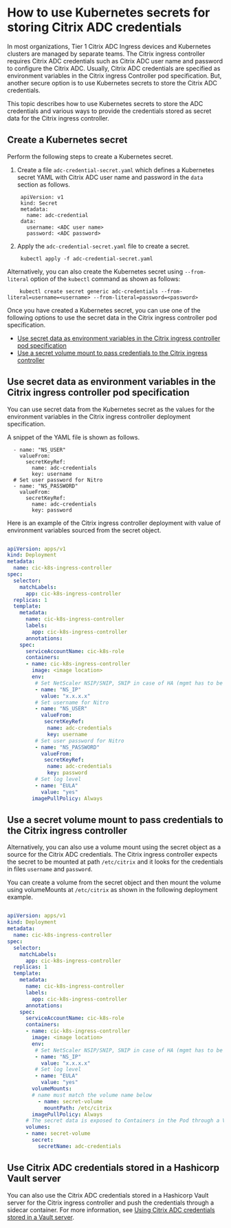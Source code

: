 # How to use Kubernetes secrets for storing Citrix ADC credentials

In most organizations, Tier 1 Citrix ADC Ingress devices and Kubernetes clusters are managed by separate teams. The Citrix ingress controller requires Citrix ADC credentials such as Citrix ADC user name and password to configure the Citrix ADC. Usually, Citrix ADC credentials are specified as environment variables in the Citrix ingress Controller pod specification. But, another secure option is to use Kubernetes secrets to store the Citrix ADC credentials.

This topic describes how to use Kubernetes secrets to store the ADC credentials and
various ways to provide the credentials stored as secret data for the Citrix ingress controller.

## Create a Kubernetes secret

Perform the following steps to create a Kubernetes secret.

1. Create a file `adc-credential-secret.yaml` which defines a Kubernetes secret YAML with Citrix ADC user name and password in the `data` section as follows.

        apiVersion: v1
        kind: Secret
        metadata:
          name: adc-credential
        data:
          username: <ADC user name>
          password: <ADC password>

2. Apply the `adc-credential-secret.yaml` file to create a secret.
   
        kubectl apply -f adc-credential-secret.yaml

Alternatively, you can also create the Kubernetes secret using `--from-literal` option of the `kubectl` command as shown as follows:

        kubectl create secret generic adc-credentials --from-literal=username=<username> --from-literal=password=<password>

Once you have created a Kubernetes secret, you can use one of the following options to use the secret data in the Citrix ingress controller pod specification.

  - [Use secret data as environment variables in the Citrix ingress controller pod specification](#Use-secret-data-as-environment-variables-in-the-Citrix-ingress-controller-pod-specification)
  - [Use a secret volume mount to pass credentials to the Citrix ingress controller](#Use-a-secret-volume-mount-to-pass-credentials-to-the-Citrix-ingress-controller)

## Use secret data as environment variables in the Citrix ingress controller pod specification

You can use secret data from the Kubernetes secret as the values for the environment variables in the Citrix ingress controller deployment specification.  

A snippet of the YAML file is shown as follows.

      - name: "NS_USER"
        valueFrom:
          secretKeyRef:
            name: adc-credentials
            key: username
      # Set user password for Nitro
      - name: "NS_PASSWORD"
        valueFrom:
          secretKeyRef:
            name: adc-credentials
            key: password

Here is an example of the Citrix ingress controller deployment with value of environment variables sourced from the secret object.

``` yml

apiVersion: apps/v1
kind: Deployment
metadata:
  name: cic-k8s-ingress-controller
spec:
  selector:
    matchLabels:
      app: cic-k8s-ingress-controller
  replicas: 1
  template:
    metadata:
      name: cic-k8s-ingress-controller
      labels:
        app: cic-k8s-ingress-controller
      annotations:
    spec:
      serviceAccountName: cic-k8s-role
      containers:
      - name: cic-k8s-ingress-controller
        image: <image location>
        env:
         # Set NetScaler NSIP/SNIP, SNIP in case of HA (mgmt has to be enabled)
         - name: "NS_IP"
           value: "x.x.x.x"
         # Set username for Nitro
         - name: "NS_USER"
           valueFrom:
            secretKeyRef:
             name: adc-credentials
             key: username
         # Set user password for Nitro
         - name: "NS_PASSWORD"
           valueFrom:
            secretKeyRef:
             name: adc-credentials
             key: password
         # Set log level
         - name: "EULA"
           value: "yes"
        imagePullPolicy: Always
```

## Use a secret volume mount to pass credentials to the Citrix ingress controller

Alternatively, you can also use a volume mount using the secret object as a source for the Citrix ADC credentials. The Citrix ingress controller expects the secret to be mounted at path `/etc/citrix` and it looks for the credentials in files `username` and `password`.  

You can create a volume from the secret object and then mount the volume using volumeMounts at `/etc/citrix` as shown in the following deployment example.

```yml

apiVersion: apps/v1
kind: Deployment
metadata:
  name: cic-k8s-ingress-controller
spec:
  selector:
    matchLabels:
      app: cic-k8s-ingress-controller
  replicas: 1
  template:
    metadata:
      name: cic-k8s-ingress-controller
      labels:
        app: cic-k8s-ingress-controller
      annotations:
    spec:
      serviceAccountName: cic-k8s-role
      containers:
      - name: cic-k8s-ingress-controller
        image: <image location>
        env:
         # Set NetScaler NSIP/SNIP, SNIP in case of HA (mgmt has to be enabled)
         - name: "NS_IP"
           value: "x.x.x.x"       
         # Set log level
         - name: "EULA"
           value: "yes"
        volumeMounts:
        # name must match the volume name below
          - name: secret-volume
            mountPath: /etc/citrix
        imagePullPolicy: Always
      # The secret data is exposed to Containers in the Pod through a Volume.
      volumes:
      - name: secret-volume
        secret:
          secretName: adc-credentials
```

## Use Citrix ADC credentials stored in a Hashicorp Vault server

You can also use the Citrix ADC credentials stored in a Hashicorp Vault server for the Citrix ingress controller and push the credentials through a sidecar container.
For more information, see [Using Citrix ADC credentials stored in a Vault server](https://github.com/citrix/citrix-k8s-ingress-controller/blob/master/docs/how-to/use-vault-stored-credentials-for-cic.md).